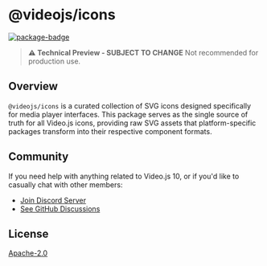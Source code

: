 # @videojs/icons

[![package-badge]][package]

> **⚠️ Technical Preview - SUBJECT TO CHANGE** Not recommended for production use.

## Overview

`@videojs/icons` is a curated collection of SVG icons designed specifically for media player
interfaces. This package serves as the single source of truth for all Video.js icons, providing raw
SVG assets that platform-specific packages transform into their respective component formats.

## Community

If you need help with anything related to Video.js 10, or if you'd like to casually chat with other
members:

- [Join Discord Server][discord]
- [See GitHub Discussions][gh-discussions]

## License

[Apache-2.0](./LICENSE)

[package]: https://www.npmjs.com/package/@videojs/icons
[package-badge]: https://img.shields.io/npm/v/@videojs/icons/next?label=@videojs/icons@next
[discord]: https://discord.gg/b664Gq3pdy
[gh-discussions]: https://github.com/videojs/v10/discussions
